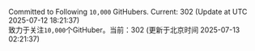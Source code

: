 Committed to Following `10,000` GitHubers. Current: <!-- FOLLOWING_COUNT -->302<!-- FOLLOWING_COUNT --> (Update at UTC <!-- LAST_UPDATED -->2025-07-12 18:21:37<!-- LAST_UPDATED -->)<br>
致力于关注`10,000`个GitHuber。当前：<!-- FOLLOWING_COUNT -->302<!-- FOLLOWING_COUNT --> (更新于北京时间 <!-- LAST_UPDATED_CST -->2025-07-13 02:21:37<!-- LAST_UPDATED_CST -->)
